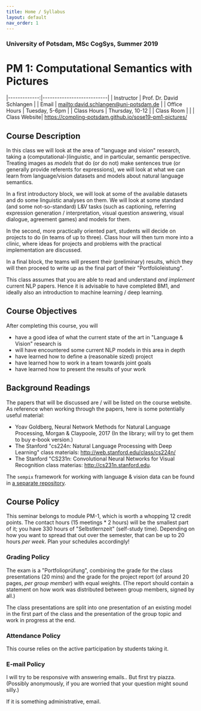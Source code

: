 ```yaml
---
title: Home / Syllabus
layout: default
nav_order: 1
---
```


### University of Potsdam, MSc CogSys, Summer 2019
# PM 1: Computational Semantics with Pictures


|-------------:|---------------------------|
| Instructor   | Prof. Dr. David Schlangen |
| Email        | <mailto:david.schlangen@uni-potsdam.de> |
| Office Hours | Tuesday, 5-6pm |
| Class Hours  | Thursday, 10-12            |
| Class Room   |                           |
| Class Website| <https://compling-potsdam.github.io/sose19-pm1-pictures/>



## Course Description

In this class we will look at the area of "language and vision" research, taking a (computational-)linguistic, and in particular, semantic perspective. Treating images as _models_ that do (or do not) make sentences true (or generally provide referents for expressions), we will look at what we can learn from language/vision datasets and models about natural language semantics.

In a first introductory block, we will look at some of the available datasets and do some linguistic analyses on them. We will look at some standard (and some not-so-standard) L&V tasks (such as captioning, referring expression generation / interpretation, visual question answering, visual dialogue, agreement games) and models for them.

In the second, more practically oriented part, students will decide on projects to do (in teams of up to three). Class hour will then turn more into a clinic, where ideas for projects and problems with the practical implementation are discussed.

In a final block, the teams will present their (preliminary) results, which they will then proceed to write up as the final part of their "Portfolioleistung".

This class assumes that you are able to read and understand _and implement_ current NLP papers. Hence it is advisable to have completed BM1, and ideally also an introduction to machine learning / deep learning.



## Course Objectives

After completing this course, you will

* have a good idea of what the current state of the art in "Language & Vision" research is
* will have encountered some current NLP models in this area in depth
* have learned how to define a (reasonable sized) project
* have learned how to work in a team towards joint goals
* have learned how to present the results of your work


## Background Readings

The papers that will be discussed are / will be listed on the course website. As reference when working through the papers, here is some potentially useful material:

* Yoav Goldberg, Neural Network Methods for Natural Language Processing, Morgan & Claypoole, 2017  (In the library; will try to get them to buy e-book version.)
* The Stanford "cs224n: Natural Language Processing with Deep Learning" class materials: <http://web.stanford.edu/class/cs224n/>
* The Stanford "CS231n: Convolutional Neural Networks for Visual Recognition class materias: <http://cs231n.stanford.edu>.

The `sempix` framework for working with language & vision data can be found in [a separate repository](https://github.com/clp-research/sempix).



## Course Policy

This seminar belongs to module PM-1, which is worth a whopping 12 credit points. The contact hours (15 meetings * 2 hours) will be the smallest part of it; you have 330 hours of "Selbstlernzeit" (self-study time). Depending on how you want to spread that out over the semester, that can be up to 20 hours *per week*. Plan your schedules accordingly!

### Grading Policy

The exam is a "Portfolioprüfung", combining the grade for the class presentations (20 mins) and the grade for the project report (of around 20 pages, *per group member*) with equal weights. (The report should contain a statement on how work was distributed between group members, signed by all.)

The class presentations are split into one presentation of an existing model in the first part of the class and the presentation of the group topic and work in progress at the end.


### Attendance Policy

This course relies on the active participation by students taking it.



### E-mail Policy

I will try to be responsive with answering emails.. But first try piazza. (Possibly anonymously, if you are worried that your question might sound silly.)

If it is something administrative, email.
